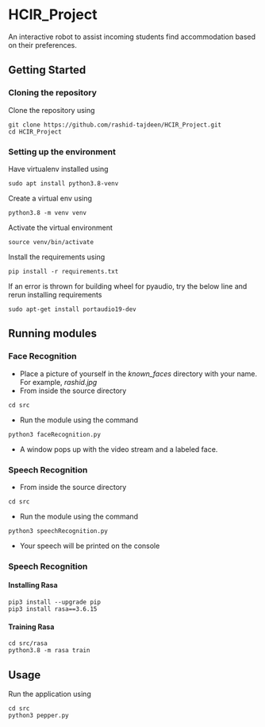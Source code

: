 # HCIR_Project
An interactive robot to assist incoming students find accommodation based on their preferences.

## Getting Started

### Cloning the repository

Clone the repository using

```shell
git clone https://github.com/rashid-tajdeen/HCIR_Project.git
cd HCIR_Project
```

### Setting up the environment

Have virtualenv installed using
```shell
sudo apt install python3.8-venv
```

Create a virtual env using
```shell
python3.8 -m venv venv
```

Activate the virtual environment
```shell
source venv/bin/activate
```

Install the requirements using
```shell
pip install -r requirements.txt
```

If an error is thrown for building wheel for pyaudio, try the below line
and rerun installing requirements
```shell
sudo apt-get install portaudio19-dev
```

## Running modules

### Face Recognition

- Place a picture of yourself in the _known_faces_ directory with your name.
  For example, _rashid.jpg_
- From inside the source directory
```shell
cd src
```
- Run the module using the command
```shell
python3 faceRecognition.py
```
- A window pops up with the video stream and a labeled face.

### Speech Recognition

- From inside the source directory
```shell
cd src
```
- Run the module using the command
```shell
python3 speechRecognition.py
```
- Your speech will be printed on the console

### Speech Recognition

#### Installing Rasa

```shell
pip3 install --upgrade pip
pip3 install rasa==3.6.15
```

#### Training Rasa

```shell
cd src/rasa
python3.8 -m rasa train
```

## Usage

Run the application using

```shell
cd src
python3 pepper.py
```
